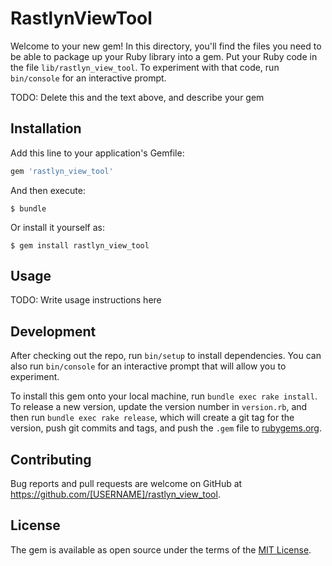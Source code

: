 # RastlynViewTool

Welcome to your new gem! In this directory, you'll find the files you need to be able to package up your Ruby library into a gem. Put your Ruby code in the file `lib/rastlyn_view_tool`. To experiment with that code, run `bin/console` for an interactive prompt.

TODO: Delete this and the text above, and describe your gem

## Installation

Add this line to your application's Gemfile:

```ruby
gem 'rastlyn_view_tool'
```

And then execute:

    $ bundle

Or install it yourself as:

    $ gem install rastlyn_view_tool

## Usage

TODO: Write usage instructions here

## Development

After checking out the repo, run `bin/setup` to install dependencies. You can also run `bin/console` for an interactive prompt that will allow you to experiment.

To install this gem onto your local machine, run `bundle exec rake install`. To release a new version, update the version number in `version.rb`, and then run `bundle exec rake release`, which will create a git tag for the version, push git commits and tags, and push the `.gem` file to [rubygems.org](https://rubygems.org).

## Contributing

Bug reports and pull requests are welcome on GitHub at https://github.com/[USERNAME]/rastlyn_view_tool.

## License

The gem is available as open source under the terms of the [MIT License](http://opensource.org/licenses/MIT).
